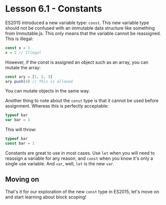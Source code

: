 # Lesson 6.1 - Constants

ES2015 introduced a new variable type: `const`. This new variable type should
not be confused with an immutable data structure like something from Immutable.js.
This only means that the variable cannot be reassigned. This is illegal:

```js
const x = 1
x = 2 // Illegal
```

However, if the const is assigned an object such as an array, you can mutate
the array:

```js
const ary = [1, 2, 3]
ary.push(4) // This is allowed
```

You can mutate objects in the same way.

Another thing to note about the `const` type is that it cannot be used before
assignment. Whereas this is perfectly acceptable:

```js
typeof bar
var bar = 1
```

This will throw:

```js
typeof bar
const bar = 1
```

Constants are great to use in most cases. Use `let` when you will need to
reassign a variable for any reason, and `const` when you know it's only a
single use variable. And `var`, well, `let` is the new `var`.

## Moving on
That's it for our exploration of the new `const` type in ES2015, let's move on
and start learning about block scoping!
